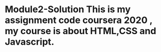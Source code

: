 # Module2-Solution This is my assignment code coursera 2020 , my course is about HTML,CSS and Javascript.
